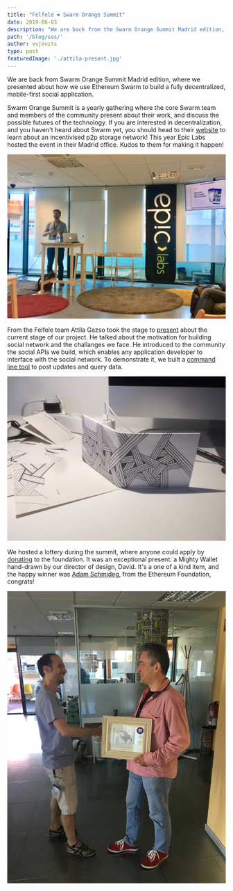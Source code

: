 ```yaml
---
title: "Felfele ❤️ Swarm Orange Summit"
date: 2019-06-03
description: "We are back from the Swarm Orange Summit Madrid edition, where we presented about how we use Ethereum Swarm to build a fully decentralized, mobile-first social application."
path: '/blog/sos/'
author: vujevits
type: post
featuredImage: './attila-present.jpg'
---
```


We are back from Swarm Orange Summit Madrid edition, where we presented about how we use Ethereum Swarm to build a fully decentralized, mobile-first social application.

Swarm Orange Summit is a yearly gathering where the core Swarm team and members of the community present about their work, and discuss the possible futures of the technology. If you are interested in decentralization, and you haven't heard about Swarm yet, you should head to their [website](https://ethswarm.org) to learn about an incentivised p2p storage network! This year Epic Labs hosted the event in their Madrid office. Kudos to them for making it happen!

![](./attila-present.jpg)

From the Felfele team Attila Gazso took the stage to [present](https://prezi.com/qhpiczkatr-r) about the current stage of our project. He talked about the motivation for building social network and the challanges we face. He introduced to the community the social APIs we build, which enables any application developer to interface with the social network. To demonstrate it, we built a [command line tool](https://github.com/felfele/felfele/tree/master/src/cli) to post updates and query data.

![](./mighty-wallet.jpg)

We hosted a lottery during the summit, where anyone could apply by [donating](https://felfele.org/donate) to the foundation. It was an exceptional present: a Mighty Wallet hand-drawn by our director of design, David. It's a one of a kind item, and the happy winner was [Adam Schmideg](https://twitter.com/terepauto), from the Ethereum Foundation, congrats!

![](./wallet-winner.jpg)
